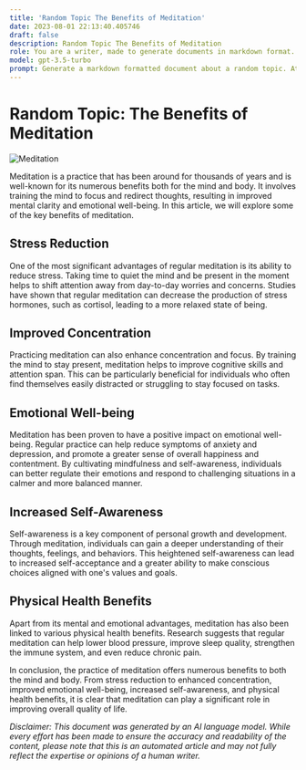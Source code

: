 ```yaml
---
title: 'Random Topic The Benefits of Meditation'
date: 2023-08-01 22:13:40.405746
draft: false
description: Random Topic The Benefits of Meditation
role: You are a writer, made to generate documents in markdown format. It is very important that all of the documents you generate are in valid markdown format.
model: gpt-3.5-turbo
prompt: Generate a markdown formatted document about a random topic. At the bottom, include a disclaimer explaining that the document was generated by you. The first line of the document should be the title. Make sure that the entire document is in proper markdown format, using a mix of various tags to make the document visually appealing.
---
```


# Random Topic: The Benefits of Meditation

![Meditation](https://images.unsplash.com/photo-1486467890805-c885053523ca?ixlib=rb-1.2.1&ixid=eyJhcHBfaWQiOjEyMDd9&auto=format&fit=crop&w=1350&q=80)

Meditation is a practice that has been around for thousands of years and is well-known for its numerous benefits both for the mind and body. It involves training the mind to focus and redirect thoughts, resulting in improved mental clarity and emotional well-being. In this article, we will explore some of the key benefits of meditation.

## Stress Reduction
One of the most significant advantages of regular meditation is its ability to reduce stress. Taking time to quiet the mind and be present in the moment helps to shift attention away from day-to-day worries and concerns. Studies have shown that regular meditation can decrease the production of stress hormones, such as cortisol, leading to a more relaxed state of being.

## Improved Concentration
Practicing meditation can also enhance concentration and focus. By training the mind to stay present, meditation helps to improve cognitive skills and attention span. This can be particularly beneficial for individuals who often find themselves easily distracted or struggling to stay focused on tasks.

## Emotional Well-being
Meditation has been proven to have a positive impact on emotional well-being. Regular practice can help reduce symptoms of anxiety and depression, and promote a greater sense of overall happiness and contentment. By cultivating mindfulness and self-awareness, individuals can better regulate their emotions and respond to challenging situations in a calmer and more balanced manner.

## Increased Self-Awareness
Self-awareness is a key component of personal growth and development. Through meditation, individuals can gain a deeper understanding of their thoughts, feelings, and behaviors. This heightened self-awareness can lead to increased self-acceptance and a greater ability to make conscious choices aligned with one's values and goals.

## Physical Health Benefits
Apart from its mental and emotional advantages, meditation has also been linked to various physical health benefits. Research suggests that regular meditation can help lower blood pressure, improve sleep quality, strengthen the immune system, and even reduce chronic pain.

In conclusion, the practice of meditation offers numerous benefits to both the mind and body. From stress reduction to enhanced concentration, improved emotional well-being, increased self-awareness, and physical health benefits, it is clear that meditation can play a significant role in improving overall quality of life.

*Disclaimer: This document was generated by an AI language model. While every effort has been made to ensure the accuracy and readability of the content, please note that this is an automated article and may not fully reflect the expertise or opinions of a human writer.*